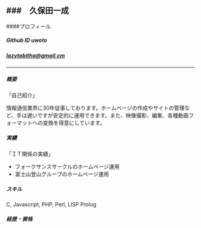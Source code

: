 ###　久保田一成  
-----  
  
####プロフィール  
##### Github ID uwoto
##### lazytabitha@gmail.cm
-----
##### 概要  

「自己紹介」

情報通信業界に30年従事しております。ホームページの作成やサイトの管理など、手は遅いですが安定的に運用できます。また、映像撮影、編集、各種動画フォーマットへの変換を得意にしています。  


##### 実績

「ＩＴ関係の実績」

* フォークサンスサークルのホームページ運用
* 富士山登山グループのホームページ運用

##### スキル

C, Javascript, PHP, Perl, LISP Prolog

 

##### 経歴・資格





  
